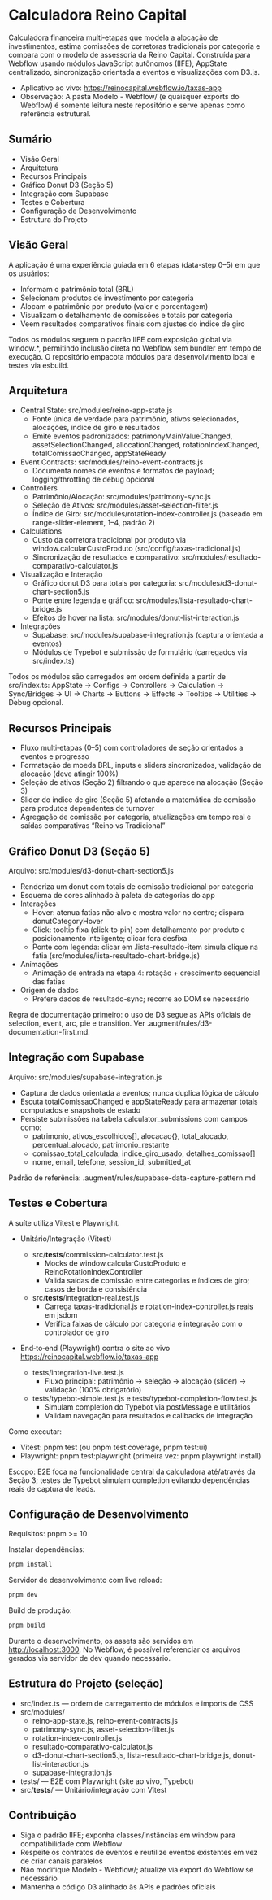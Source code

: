 # Calculadora Reino Capital

Calculadora financeira multi‑etapas que modela a alocação de investimentos, estima comissões de corretoras tradicionais por categoria e compara com o modelo de assessoria da Reino Capital. Construída para Webflow usando módulos JavaScript autônomos (IIFE), AppState centralizado, sincronização orientada a eventos e visualizações com D3.js.

- Aplicativo ao vivo: <https://reinocapital.webflow.io/taxas-app>
- Observação: A pasta Modelo - Webflow/ (e quaisquer exports do Webflow) é somente leitura neste repositório e serve apenas como referência estrutural.

## Sumário

- Visão Geral
- Arquitetura
- Recursos Principais
- Gráfico Donut D3 (Seção 5)
- Integração com Supabase
- Testes e Cobertura
- Configuração de Desenvolvimento
- Estrutura do Projeto

## Visão Geral

A aplicação é uma experiência guiada em 6 etapas (data-step 0–5) em que os usuários:

- Informam o patrimônio total (BRL)
- Selecionam produtos de investimento por categoria
- Alocam o patrimônio por produto (valor e porcentagem)
- Visualizam o detalhamento de comissões e totais por categoria
- Veem resultados comparativos finais com ajustes do índice de giro

Todos os módulos seguem o padrão IIFE com exposição global via window.*, permitindo inclusão direta no Webflow sem bundler em tempo de execução. O repositório empacota módulos para desenvolvimento local e testes via esbuild.

## Arquitetura

- Central State: src/modules/reino-app-state.js
  - Fonte única de verdade para patrimônio, ativos selecionados, alocações, índice de giro e resultados
  - Emite eventos padronizados: patrimonyMainValueChanged, assetSelectionChanged, allocationChanged, rotationIndexChanged, totalComissaoChanged, appStateReady
- Event Contracts: src/modules/reino-event-contracts.js
  - Documenta nomes de eventos e formatos de payload; logging/throttling de debug opcional
- Controllers
  - Patrimônio/Alocação: src/modules/patrimony-sync.js
  - Seleção de Ativos: src/modules/asset-selection-filter.js
  - Índice de Giro: src/modules/rotation-index-controller.js (baseado em range-slider-element, 1–4, padrão 2)
- Calculations
  - Custo da corretora tradicional por produto via window.calcularCustoProduto (src/config/taxas-tradicional.js)
  - Sincronização de resultados e comparativo: src/modules/resultado-comparativo-calculator.js
- Visualização e Interação
  - Gráfico donut D3 para totais por categoria: src/modules/d3-donut-chart-section5.js
  - Ponte entre legenda e gráfico: src/modules/lista-resultado-chart-bridge.js
  - Efeitos de hover na lista: src/modules/donut-list-interaction.js
- Integrações
  - Supabase: src/modules/supabase-integration.js (captura orientada a eventos)
  - Módulos de Typebot e submissão de formulário (carregados via src/index.ts)

Todos os módulos são carregados em ordem definida a partir de src/index.ts: AppState → Configs → Controllers → Calculation → Sync/Bridges → UI → Charts → Buttons → Effects → Tooltips → Utilities → Debug opcional.

## Recursos Principais

- Fluxo multi‑etapas (0–5) com controladores de seção orientados a eventos e progresso
- Formatação de moeda BRL, inputs e sliders sincronizados, validação de alocação (deve atingir 100%)
- Seleção de ativos (Seção 2) filtrando o que aparece na alocação (Seção 3)
- Slider do índice de giro (Seção 5) afetando a matemática de comissão para produtos dependentes de turnover
- Agregação de comissão por categoria, atualizações em tempo real e saídas comparativas “Reino vs Tradicional”

## Gráfico Donut D3 (Seção 5)

Arquivo: src/modules/d3-donut-chart-section5.js

- Renderiza um donut com totais de comissão tradicional por categoria
- Esquema de cores alinhado à paleta de categorias do app
- Interações
  - Hover: atenua fatias não‑alvo e mostra valor no centro; dispara donutCategoryHover
  - Click: tooltip fixa (click‑to‑pin) com detalhamento por produto e posicionamento inteligente; clicar fora desfixa
  - Ponte com legenda: clicar em .lista-resultado-item simula clique na fatia (src/modules/lista-resultado-chart-bridge.js)
- Animações
  - Animação de entrada na etapa 4: rotação + crescimento sequencial das fatias
- Origem de dados
  - Prefere dados de resultado-sync; recorre ao DOM se necessário

Regra de documentação primeiro: o uso de D3 segue as APIs oficiais de selection, event, arc, pie e transition. Ver .augment/rules/d3-documentation-first.md.

## Integração com Supabase

Arquivo: src/modules/supabase-integration.js

- Captura de dados orientada a eventos; nunca duplica lógica de cálculo
- Escuta totalComissaoChanged e appStateReady para armazenar totais computados e snapshots de estado
- Persiste submissões na tabela calculator_submissions com campos como:
  - patrimonio, ativos_escolhidos[], alocacao{}, total_alocado, percentual_alocado, patrimonio_restante
  - comissao_total_calculada, indice_giro_usado, detalhes_comissao[]
  - nome, email, telefone, session_id, submitted_at

Padrão de referência: .augment/rules/supabase-data-capture-pattern.md

## Testes e Cobertura

A suíte utiliza Vitest e Playwright.

- Unitário/Integração (Vitest)
  - src/__tests__/commission-calculator.test.js
    - Mocks de window.calcularCustoProduto e ReinoRotationIndexController
    - Valida saídas de comissão entre categorias e índices de giro; casos de borda e consistência
  - src/__tests__/integration-real.test.js
    - Carrega taxas-tradicional.js e rotation-index-controller.js reais em jsdom
    - Verifica faixas de cálculo por categoria e integração com o controlador de giro

- End‑to‑end (Playwright) contra o site ao vivo <https://reinocapital.webflow.io/taxas-app>
  - tests/integration-live.test.js
    - Fluxo principal: patrimônio → seleção → alocação (slider) → validação (100% obrigatório)
  - tests/typebot-simple.test.js e tests/typebot-completion-flow.test.js
    - Simulam completion do Typebot via postMessage e utilitários
    - Validam navegação para resultados e callbacks de integração

Como executar:

- Vitest: pnpm test (ou pnpm test:coverage, pnpm test:ui)
- Playwright: pnpm test:playwright (primeira vez: pnpm playwright install)

Escopo: E2E foca na funcionalidade central da calculadora até/através da Seção 3; testes de Typebot simulam completion evitando dependências reais de captura de leads.

## Configuração de Desenvolvimento

Requisitos: pnpm >= 10

Instalar dependências:

```bash
pnpm install
```

Servidor de desenvolvimento com live reload:

```bash
pnpm dev
```

Build de produção:

```bash
pnpm build
```

Durante o desenvolvimento, os assets são servidos em <http://localhost:3000>. No Webflow, é possível referenciar os arquivos gerados via servidor de dev quando necessário.

## Estrutura do Projeto (seleção)

- src/index.ts — ordem de carregamento de módulos e imports de CSS
- src/modules/
  - reino-app-state.js, reino-event-contracts.js
  - patrimony-sync.js, asset-selection-filter.js
  - rotation-index-controller.js
  - resultado-comparativo-calculator.js
  - d3-donut-chart-section5.js, lista-resultado-chart-bridge.js, donut-list-interaction.js
  - supabase-integration.js
- tests/ — E2E com Playwright (site ao vivo, Typebot)
- src/__tests__/ — Unitário/integração com Vitest

## Contribuição

- Siga o padrão IIFE; exponha classes/instâncias em window para compatibilidade com Webflow
- Respeite os contratos de eventos e reutilize eventos existentes em vez de criar canais paralelos
- Não modifique Modelo - Webflow/; atualize via export do Webflow se necessário
- Mantenha o código D3 alinhado às APIs e padrões oficiais
